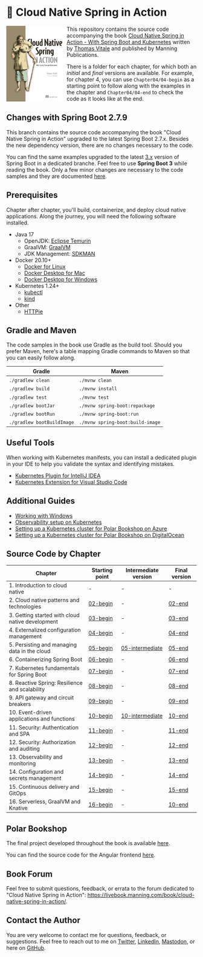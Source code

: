 # 🍃 Cloud Native Spring in Action

<a href="https://www.manning.com/books/cloud-native-spring-in-action"><img src="/book-cover.jpg" alt="The book cover of 'Cloud Native Spring in Action' by Thomas Vitale" align="left" height="200px" /></a>

This repository contains the source code accompanying the book [Cloud Native Spring in Action - With Spring Boot and Kubernetes](https://www.manning.com/books/cloud-native-spring-in-action) written by [Thomas Vitale](https://www.thomasvitale.com/) and published by Manning Publications.

There is a folder for each chapter, for which both an _initial_ and _final_ versions are available. For example, for chapter 4, you can use `Chapter04/04-begin` as a starting point to follow along with the examples in the chapter and `Chapter04/04-end` to check the code as it looks like at the end.

## Changes with Spring Boot 2.7.9

This branch contains the source code accompanying the book "Cloud Native Spring in Action" upgraded to the latest Spring Boot 2.7.x. Besides the new dependency version, there are no changes necessary to the code.

You can find the same examples upgraded to the latest [3.x](https://github.com/ThomasVitale/cloud-native-spring-in-action/tree/sb-3-main) version of Spring Boot in a dedicated branche. Feel free to use **Spring Boot 3** while reading the book. Only a few minor changes are necessary to the code samples and they are documented [here](https://github.com/ThomasVitale/cloud-native-spring-in-action/blob/sb-3-main/README.md).

## Prerequisites

Chapter after chapter, you'll build, containerize, and deploy cloud native applications. Along the journey, you will need the following software installed.

* Java 17
    * OpenJDK: [Eclipse Temurin](https://adoptium.net)
    * GraalVM: [GraalVM](https://www.graalvm.org)
    * JDK Management: [SDKMAN](https://sdkman.io)
* Docker 20.10+
    * [Docker for Linux](https://docs.docker.com/engine/install/ubuntu/)
    * [Docker Desktop for Mac](https://www.docker.com/products/docker-desktop)
    * [Docker Desktop for Windows](https://www.docker.com/products/docker-desktop)
* Kubernetes 1.24+
    * [kubectl](https://kubernetes.io/docs/tasks/tools/install-kubectl/)
    * [kind](https://kind.sigs.k8s.io)
* Other
    * [HTTPie](https://httpie.org/)

## Gradle and Maven

The code samples in the book use Gradle as the build tool. Should you prefer Maven, here's a table mapping Gradle commands to Maven so that you can easily follow along.

Gradle | Maven
------ | ------
`./gradlew clean` | `./mvnw clean`
`./gradlew build` | `./mvnw install`
`./gradlew test` | `./mvnw test`
`./gradlew bootJar` | `./mvnw spring-boot:repackage`
`./gradlew bootRun` | `./mvnw spring-boot:run`
`./gradlew bootBuildImage` | `./mvnw spring-boot:build-image`

## Useful Tools

When working with Kubernetes manifests, you can install a dedicated plugin in your IDE to help you validate the syntax
and identifying mistakes.

* [Kubernetes Plugin for IntelliJ IDEA](https://plugins.jetbrains.com/plugin/10485-kubernetes)
* [Kubernetes Extension for Visual Studio Code](https://marketplace.visualstudio.com/items?itemName=ms-kubernetes-tools.vscode-kubernetes-tools)

## Additional Guides

* [Working with Windows](https://github.com/ThomasVitale/cloud-native-spring-in-action/tree/sb-2-main/Guides/working-with-windows.md)
* [Observability setup on Kubernetes](https://github.com/ThomasVitale/cloud-native-spring-in-action/tree/sb-2-main/Guides/grafana-observability-stack)
* [Setting up a Kubernetes cluster for Polar Bookshop on Azure](#)
* [Setting up a Kubernetes cluster for Polar Bookshop on DigitalOcean](#)

## Source Code by Chapter

| Chapter | Starting point | Intermediate version | Final version |
|---------|----------------|----------------------|---------------|
| 1. Introduction to cloud native | - | - | - |
| 2. Cloud native patterns and technologies | [02-begin](https://github.com/ThomasVitale/cloud-native-spring-in-action/tree/sb-2-main/Chapter02/02-begin) | - | [02-end](https://github.com/ThomasVitale/cloud-native-spring-in-action/tree/sb-2-main/Chapter02/02-end) |
| 3. Getting started with cloud native development | [03-begin](https://github.com/ThomasVitale/cloud-native-spring-in-action/tree/sb-2-main/Chapter03/03-begin) | - | [03-end](https://github.com/ThomasVitale/cloud-native-spring-in-action/tree/sb-2-main/Chapter03/03-end) |
| 4. Externalized configuration management | [04-begin](https://github.com/ThomasVitale/cloud-native-spring-in-action/tree/sb-2-main/Chapter04/04-begin) | - | [04-end](https://github.com/ThomasVitale/cloud-native-spring-in-action/tree/sb-2-main/Chapter04/04-end) |
| 5. Persisting and managing data in the cloud | [05-begin](https://github.com/ThomasVitale/cloud-native-spring-in-action/tree/sb-2-main/Chapter05/05-begin) | [05-intermediate](https://github.com/ThomasVitale/cloud-native-spring-in-action/tree/sb-2-main/Chapter05/05-intermediate) | [05-end](https://github.com/ThomasVitale/cloud-native-spring-in-action/tree/sb-2-main/Chapter05/05-end) |
| 6. Containerizing Spring Boot | [06-begin](https://github.com/ThomasVitale/cloud-native-spring-in-action/tree/sb-2-main/Chapter06/06-begin) | - | [06-end](https://github.com/ThomasVitale/cloud-native-spring-in-action/tree/sb-2-main/Chapter06/06-end) |
| 7. Kubernetes fundamentals for Spring Boot | [07-begin](https://github.com/ThomasVitale/cloud-native-spring-in-action/tree/sb-2-main/Chapter07/07-begin) | - | [07-end](https://github.com/ThomasVitale/cloud-native-spring-in-action/tree/sb-2-main/Chapter07/07-end) |
| 8. Reactive Spring: Resilience and scalability | [08-begin](https://github.com/ThomasVitale/cloud-native-spring-in-action/tree/sb-2-main/Chapter08/08-begin) | - | [08-end](https://github.com/ThomasVitale/cloud-native-spring-in-action/tree/sb-2-main/Chapter08/08-end) |
| 9. API gateway and circuit breakers | [09-begin](https://github.com/ThomasVitale/cloud-native-spring-in-action/tree/sb-2-main/Chapter09/09-begin) | - | [09-end](https://github.com/ThomasVitale/cloud-native-spring-in-action/tree/sb-2-main/Chapter09/09-end) |
| 10. Event-driven applications and functions | [10-begin](https://github.com/ThomasVitale/cloud-native-spring-in-action/tree/sb-2-main/Chapter10/10-begin) | [10-intermediate](https://github.com/ThomasVitale/cloud-native-spring-in-action/tree/sb-2-main/Chapter10/10-intermediate) | [10-end](https://github.com/ThomasVitale/cloud-native-spring-in-action/tree/sb-2-main/Chapter10/10-end) |
| 11. Security: Authentication and SPA | [11-begin](https://github.com/ThomasVitale/cloud-native-spring-in-action/tree/sb-2-main/Chapter11/11-begin) | - | [11-end](https://github.com/ThomasVitale/cloud-native-spring-in-action/tree/sb-2-main/Chapter11/11-end) |
| 12. Security: Authorization and auditing | [12-begin](https://github.com/ThomasVitale/cloud-native-spring-in-action/tree/sb-2-main/Chapter12/12-begin) | - | [12-end](https://github.com/ThomasVitale/cloud-native-spring-in-action/tree/sb-2-main/Chapter12/12-end) |
| 13. Observability and monitoring | [13-begin](https://github.com/ThomasVitale/cloud-native-spring-in-action/tree/sb-2-main/Chapter13/13-begin) | - | [13-end](https://github.com/ThomasVitale/cloud-native-spring-in-action/tree/sb-2-main/Chapter13/13-end) |
| 14. Configuration and secrets management | [14-begin](https://github.com/ThomasVitale/cloud-native-spring-in-action/tree/sb-2-main/Chapter14/14-begin) | - | [14-end](https://github.com/ThomasVitale/cloud-native-spring-in-action/tree/sb-2-main/Chapter14/14-end) |
| 15. Continuous delivery and GitOps | [15-begin](https://github.com/ThomasVitale/cloud-native-spring-in-action/tree/sb-2-main/Chapter15/15-begin) | - | [15-end](https://github.com/ThomasVitale/cloud-native-spring-in-action/tree/sb-2-main/Chapter15/15-end) |
| 16. Serverless, GraalVM and Knative | [16-begin](https://github.com/ThomasVitale/cloud-native-spring-in-action/tree/sb-2-main/Chapter16/16-begin) | - | [10-end](https://github.com/ThomasVitale/cloud-native-spring-in-action/tree/sb-2-main/Chapter16/16-end) |

## Polar Bookshop

The final project developed throughout the book is available [here](https://github.com/ThomasVitale/cloud-native-spring-in-action/tree/sb-2-main/PolarBookshop).

You can find the source code for the Angular frontend [here](https://github.com/PolarBookshop/polar-ui/tree/v1).

## Book Forum

Feel free to submit questions, feedback, or errata to the forum dedicated to "Cloud Native Spring in Action": https://livebook.manning.com/book/cloud-native-spring-in-action/.

## Contact the Author

You are very welcome to contact me for questions, feedback, or suggestions. Feel free to reach out to me on [Twitter](https://twitter.com/vitalethomas), [LinkedIn](https://www.linkedin.com/in/vitalethomas), [Mastodon](https://mastodon.online/@thomasvitale), or here on [GitHub](https://github.com/ThomasVitale/).
